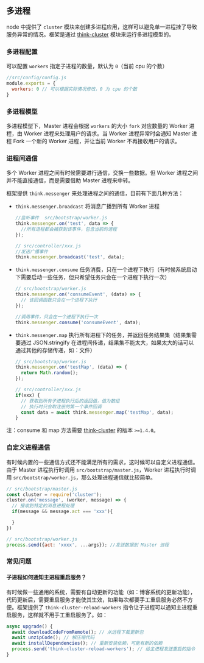 ## 多进程

node 中提供了 `cluster` 模块来创建多进程应用，这样可以避免单一进程挂了导致服务异常的情况。框架是通过 [think-cluster](https://github.com/thinkjs/think-cluster) 模块来运行多进程模型的。

### 多进程配置

可以配置 `workers` 指定子进程的数量，默认为 `0`（当前 cpu 的个数）

```js
//src/config/config.js
module.exports = {
  workers: 0 // 可以根据实际情况修改，0 为 cpu 的个数
}
``` 

### 多进程模型

多进程模型下，Master 进程会根据 `workers` 的大小 `fork` 对应数量的 Worker 进程，由 Worker 进程来处理用户的请求。当 Worker 进程异常时会通知 Master 进程 Fork 一个新的 Worker 进程，并让当前 Worker 不再接收用户的请求。

### 进程间通信

多个 Worker 进程之间有时候需要进行通信，交换一些数据。但 Worker 进程之间并不能直接通信，而是需要借助 Master 进程来中转。

框架提供 `think.messenger` 来处理进程之间的通信，目前有下面几种方法：

* `think.messenger.broadcast` 将消息广播到所有 Worker 进程
  
  ```js
  //监听事件  src/bootstrap/worker.js
  think.messenger.on('test', data => {
    //所有进程都会捕获到该事件，包含当前的进程
  });

  // src/controller/xxx.js
  //发送广播事件
  think.messenger.broadcast('test', data);
  ```

* `think.messenger.consume` 任务消费，只在一个进程下执行（有时候系统启动下需要启动一些任务，但只希望任务只会在一个进程下执行一次）

  ```js
  // src/bootstrap/worker.js
  think.messenger.on('consumeEvent', (data) => {
    // 该回调函数只会在一个进程下执行
  });

  //调用事件，只会在一个进程下执行一次
  think.messenger.consume('consumeEvent', data);
  ```

* `think.messenger.map` 执行所有进程下的任务，并返回任务结果集（结果集需要通过 JSON.stringify 在进程间传递，结果集不能太大，如果太大的话可以通过其他的存储传递，如：文件）

  ```js
  // src/bootstrap/worker.js
  think.messenger.on('testMap', (data) => {
    return Math.random();
  });

  // src/controller/xxx.js
  if(xxx) {
    // 获取到所有子进程执行后的返回值，值为数组
    // 执行时只会取注册的第一个事件回调
    const data = await think.messenger.map('testMap', data);
  }
  ```

注：consume 和 map 方法需要 [think-cluster](https://github.com/thinkjs/think-cluster) 的版本 `>=1.4.0`。

### 自定义进程通信

有时候内置的一些通信方式还不能满足所有的需求，这时候可以自定义进程通信。由于 Master 进程执行时调用 `src/bootstrap/master.js`，Worker 进程执行时调用 `src/bootstrap/worker.js`，那么处理进程通信就比较简单。

```js
// src/bootstrap/master.js
const cluster = require('cluster');
cluster.on('message', (worker, message) => {
  // 接收到特定的消息进程处理
  if(message && message.act === 'xxx'){

  }
})

// src/bootstrap/worker.js
process.send({act: 'xxxx', ...args}); //发送数据到 Master 进程

```

### 常见问题

#### 子进程如何通知主进程重启服务？

有时候做一些通用的系统，需要有自动更新的功能（如：博客系统的更新功能），代码更新后，需要重启服务才能使其生效，如果每次都要手工重启服务必然不方便。框架提供了 `think-cluster-reload-workers` 指令让子进程可以通知主进程重启服务，这样就不用手工重启服务了。如：

```js
async upgrade() {
  await downloadCodeFromRemote(); // 从远程下载更新包
  await unzipCode(); // 解压缩代码
  await installDependencies(); // 重新安装依赖，可能有新的依赖
  process.send('think-cluster-reload-workers'); // 给主进程发送重启的指令
}
```
